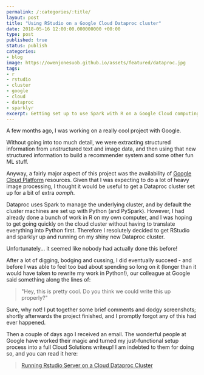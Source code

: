 ```yaml
---
permalink: /:categories/:title/
layout: post
title: "Using RStudio on a Google Cloud Dataproc cluster"
date: 2018-05-16 12:00:00.000000000 +00:00
type: post
published: true
status: publish
categories:
- blog
image: https://owenjonesuob.github.io/assets/featured/dataproc.jpg
tags:
- r
- rstudio
- cluster
- google
- cloud
- dataproc
- sparklyr
excerpt: Getting set up to use Spark with R on a Google Cloud computing cluster.
---
```


A few months ago, I was working on a really cool project with Google.

Without going into too much detail, we were extracting structured information from unstructured text and image data, and then using that new structured information to build a recommender system and some other fun ML stuff.

Anyway, a fairly major aspect of this project was the availability of [Google Cloud Platform](https://cloud.google.com) resources. Given that I was expecting to do a lot of heavy image processing, I thought it would be useful to get a Dataproc cluster set up for a bit of extra _oomph_.

Dataproc uses Spark to manage the underlying cluster, and by default the cluster machines are set up with Python (and PySpark). However, I had already done a bunch of work in R on my own computer, and I was hoping to get going quickly on the cloud cluster without having to translate everything into Python first. Therefore I resolutely decided to get RStudio and sparklyr up and running on my shiny new Dataproc cluster.

Unfortunately... it seemed like nobody had actually done this before!

After a lot of digging, bodging and cussing, I did eventually succeed - and before I was able to feel too bad about spending so long on it (longer than it would have taken to rewrite my work in Python!), our colleague at Google said something along the lines of:

> "Hey, this is pretty cool. Do you think we could write this up properly?"

Sure, why not! I put together some brief comments and dodgy screenshots; shortly afterwards the project finished, and I promptly forgot any of this had ever happened.

Then a couple of days ago I received an email. The wonderful people at Google have worked their magic and turned my just-functional setup process into a full Cloud Solutions writeup! I am indebted to them for doing so, and you can read it here:

> [Running Rstudio Server on a Cloud Dataproc Cluster](https://cloud.google.com/solutions/running-rstudio-server-on-a-cloud-dataproc-cluster)